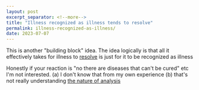 ```yaml
---
layout: post
excerpt_separator: <!--more-->
title: "Illness recognized as illness tends to resolve"
permalink: illness-recognized-as-illness/
date: 2023-07-07
---
```


This is another "building block" idea.
The idea logically is that all it effectively takes for
illness to [resolve](/healing-as-liquefying) is just for
it to be recognized as illness

Honestly if your reaction is "no there are diseases that
can't be cured" etc I'm not interested. (a) I don't know that
from my own experience (b) that's not really understanding [the
nature of analysis](/the-nature-of-analysis)
